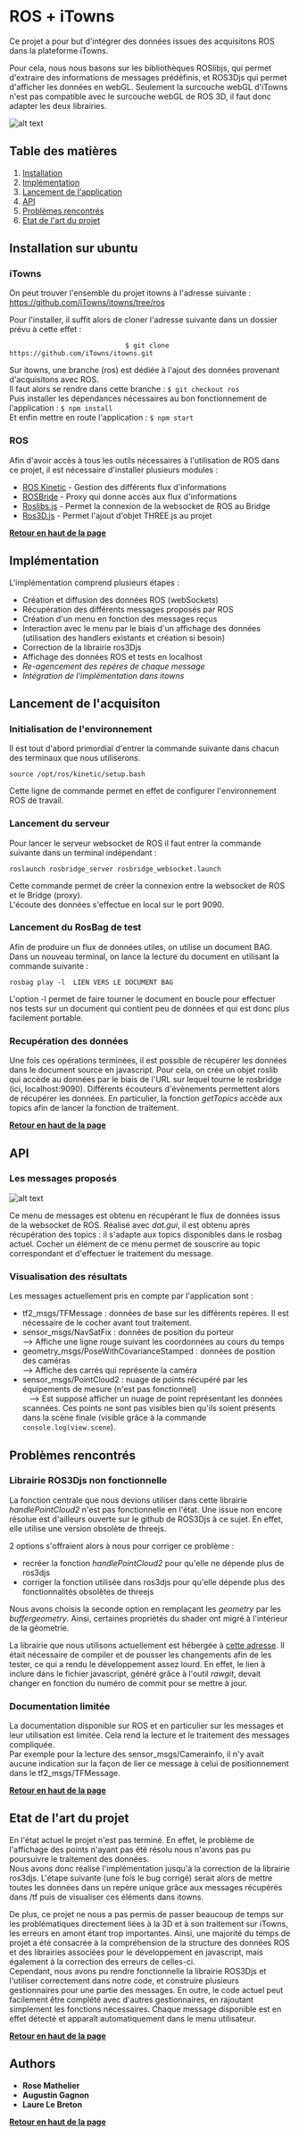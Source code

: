 # ROS + iTowns

Ce projet a pour but d'intégrer des données issues des acquisitons ROS dans la plateforme iTowns. 



        
Pour cela, nous nous basons sur les bibliothèques ROSlibjs, qui permet d'extraire des informations de messages prédéfinis, et ROS3Djs qui permet d'afficher les données en webGL. 
Seulement la surcouche webGL d'iTowns n'est pas compatible avec le surcouche webGL de ROS 3D, il faut donc adapter les deux librairies.


![alt text](readme_image.png)

## Table des matières

1. [Installation](#installation-sur-ubuntu)
2. [Implémentation](#impl%C3%A9mentation)
3. [Lancement de l'application](#lancement-de-lacquisiton)
4. [API](#api)
5. [Problèmes rencontrés](#probl%C3%A8mes-rencontr%C3%A9s)
6. [Etat de l'art du projet](#etat-de-lart-du-projet) 

## Installation sur ubuntu

### iTowns
On peut trouver l'ensemble du projet itowns à l'adresse suivante : https://github.com/iTowns/itowns/tree/ros         


Pour l'installer, il suffit alors de cloner l'adresse suivante dans un dossier prévu à cette effet : 

                                 $ git clone https://github.com/iTowns/itowns.git

Sur itowns, une branche (ros) est dédiée à l'ajout des données provenant d'acquisitons avec ROS.    
Il faut alors se rendre dans cette branche : `$ git checkout ros`   
Puis installer les dépendances nécessaires au bon fonctionnement de l'application : `$ npm install`   
Et enfin mettre en route l'application : `$ npm start`

### ROS
Afin d'avoir accès à tous les outils nécessaires à l'utilisation de ROS dans ce projet, il est nécessaire d'installer plusieurs modules :   
* [ROS Kinetic](wiki.ros.org/kinetic/Installation/Ubuntu) - Gestion des différents flux d'informations
* [ROSBride](wiki.ros.org/rosbridge_suite/Tutorials/RunningRosbridge) - Proxy qui donne accès aux flux d'informations
* [Roslibs.js](wiki.ros.org/roslibjs) - Permet la connexion de la websocket de ROS au Bridge
* [Ros3D.js](wiki.ros.org/ros3djs) - Permet l'ajout d'objet THREE.js au projet

**[Retour en haut de la page](#table-des-matières)** 

## Implémentation

L'implémentation comprend plusieurs étapes : 
- Création et diffusion des données ROS (webSockets)
- Récupération des différents messages proposés par ROS 
- Création d'un menu en fonction des messages reçus
- Interaction avec le menu par le biais d'un affichage des données (utilisation des handlers existants et création si besoin)
- Correction de la librairie ros3Djs
- Affichage des données ROS et tests en localhost
- *Re-agencement des repères de chaque message*
- *Intégration de l'implémentation dans itowns*

## Lancement de l'acquisiton

### Initialisation de l'environnement

Il est tout d'abord primordial d'entrer la commande suivante dans chacun des terminaux que nous utiliserons.
```
source /opt/ros/kinetic/setup.bash
```
Cette ligne de commande permet en effet de configurer l'environnement ROS de travail. 

### Lancement du serveur

Pour lancer le serveur websocket de ROS il faut entrer la commande suivante dans un terminal indépendant : 
```
roslaunch rosbridge_server rosbridge_websocket.launch
```
Cette commande permet de créer la connexion entre la websocket de ROS et le Bridge (proxy).        
L'écoute des données s'effectue en local sur le port 9090. 

### Lancement du RosBag de test

Afin de produire un flux de données utiles, on utilise un document BAG.    
Dans un nouveau terminal, on lance la lecture du document en utilisant la commande suivante : 
```
rosbag play -l  LIEN VERS LE DOCUMENT BAG
```
L'option -l permet de faire tourner le document en boucle pour effectuer nos tests sur un document qui contient peu de données et qui est donc plus facilement portable. 

### Recupération des données 
Une fois ces opérations terminées, il est possible de récupérer les données dans le document source en javascript. Pour cela, on crée un objet roslib qui accède au données par le biais de l'URL sur lequel tourne le rosbridge (ici, localhost:9090). Différents écouteurs d'évènements permettent alors de récupérer les données. En particulier, la fonction *getTopics* accède aux topics afin de lancer la fonction de traitement.

**[Retour en haut de la page](#table-des-matières)** 

## API

### Les messages proposés

![alt text](affichageMenu.png)

Ce menu de messages est obtenu en récupérant le flux de données issus de la websocket de ROS. Réalisé avec *dat.gui*, il est obtenu après récupération des topics : il s'adapte aux topics disponibles dans le rosbag actuel. Cocher un élément de ce menu permet de souscrire au topic correspondant et d'effectuer le traitement du message.

### Visualisation des résultats

Les messages actuellement pris en compte par l'application sont : 
- tf2_msgs/TFMessage : données de base sur les différents repères. Il est nécessaire de le cocher avant tout traitement.
- sensor_msgs/NavSatFix : données de position du porteur     
    --> Affiche une ligne rouge suivant les coordonnées au cours du temps
- geometry_msgs/PoseWithCovarianceStamped : données de position des caméras     
    --> Affiche des carrés qui représente la caméra 
- sensor_msgs/PointCloud2 : nuage de points récupéré par les équipements de mesure (n'est pas fonctionnel)   
    --> Est supposé afficher un nuage de point représentant les données scannées. Ces points ne sont pas visibles bien qu'ils soient présents dans la scène finale (visible grâce à la commande `console.log(view.scene`). 

## Problèmes rencontrés

### Librairie ROS3Djs non fonctionnelle

La fonction centrale que nous devions utiliser dans cette librairie *handlePointCloud2* n'est pas fonctionnelle en l'état. Une issue non encore résolue est d'ailleurs ouverte sur le github de ROS3Djs à ce sujet. En effet, elle utilise une version obsolète de threejs.      

2 options s'offraient alors à nous pour corriger ce problème : 
- recréer la fonction *handlePointCloud2* pour qu'elle ne dépende plus de ros3djs 
- corriger la fonction utilisée dans ros3djs pour qu'elle dépende plus des fonctionnalités obsolètes de threejs

Nous avons choisis la seconde option en remplaçant les *geometry* par les *buffergeometry*. Ainsi, certaines propriétés du shader ont migré à l'intérieur de la géometrie.  

La librairie que nous utilisons actuellement est hébergée à [cette adresse](https://github.com/RoseMathelier/ros3djs).
Il était nécessaire de compiler et de pousser les changements afin de les tester, ce qui a rendu le développement assez lourd. En effet, le lien à inclure dans le fichier javascript, généré grâce à l'outil *rawgit*, devait changer en fonction du numéro de commit pour se mettre à jour.


### Documentation limitée 

La documentation disponible sur ROS et en particulier sur les messages et leur utilisation est limitée. Cela rend la lecture et le traitement des messages compliquée.      
Par exemple pour la lecture des sensor_msgs/Camerainfo, il n'y avait aucune indication sur la façon de lier ce message à celui de positionnement dans le tf2_msgs/TFMessage. 

**[Retour en haut de la page](#table-des-matières)** 

## Etat de l'art du projet

En l'état actuel le projet n'est pas terminé. En effet, le problème de l'affichage des points n'ayant pas été résolu nous n'avons pas pu poursuivre le traitement des données.     
Nous avons donc réalisé l'implémentation jusqu'à la correction de la librairie ros3djs. L'étape suivante (une fois le bug corrigé) serait alors de mettre toutes les données dans un repère unique grâce aux messages récupérés dans /tf puis de visualiser ces éléments dans itowns.    
       
De plus, ce projet ne nous a pas permis de passer beaucoup de temps sur les problématiques directement liées à la 3D et à son traitement sur iTowns, les erreurs en amont étant trop importantes. Ainsi, une majorité du temps de projet a été consacrée à la compréhension de la structure des données ROS et des librairies associées pour le développement en javascript, mais également à la correction des erreurs de celles-ci.    
Cependant, nous avons pu rendre fonctionnelle la librairie ROS3Djs et l'utiliser correctement dans notre code, et construire plusieurs gestionnaires pour une partie des messages. En outre, le code actuel peut facilement être complété avec d'autres  gestionnaires, en rajoutant simplement les fonctions nécessaires. Chaque message disponible est en effet détecté et apparaît automatiquement dans le menu utilisateur.

**[Retour en haut de la page](#table-des-matières)** 

## Authors

* **Rose Mathelier**
* **Augustin Gagnon**
* **Laure Le Breton**

**[Retour en haut de la page](#table-des-matières)** 

